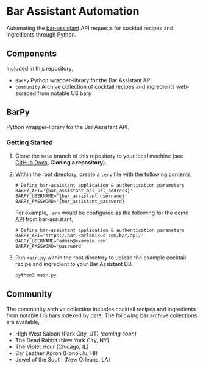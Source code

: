 # Bar Assistant Automation
Automating the [bar-assistant](https://github.com/karlomikus/bar-assistant) API requests for cocktail recipes and ingredients through Python.

## Components
Included in this repository,

- ```BarPy``` Python wrapper-library for the Bar Assistant API
- ```community``` Archive collection of cocktail recipes and ingredients web-scraped from notable US bars

## BarPy
Python wrapper-library for the Bar Assistant API.

### Getting Started
1. Clone the ```main``` branch of this repository to your local machine (see [GitHub Docs](https://docs.github.com/en/repositories/creating-and-managing-repositories/cloning-a-repository#cloning-a-repository), **Cloning a repository**).
2. Within the root directory, create a ```.env``` file with the following contents,

    ```Shell
    # Define bar-assistant application & authentication parameters
    BARPY_API='{bar_assistant_api_url_address}'
    BARPY_USERNAME='{bar_assistant_username}'
    BARPY_PASSWORD='{bar_assistant_password}'
    ```

    For example, ```.env``` would be configured as the following for the demo [API](https://bar.karlomikus.com/bar/docs) from bar-assistant,

    ```Shell
    # Define bar-assistant application & authentication parameters
    BARPY_API='https://bar.karlomikus.com/bar/api/'
    BARPY_USERNAME='admin@example.com'
    BARPY_PASSWORD='password'
    ```

3. Run ```main.py``` within the root directory to upload the example cocktail recipe and ingredient to your Bar Assistant DB.

    ```PowerShell
    python3 main.py
    ```

## Community
The community archive collection includes cocktail recipes and ingredients from notable US bars indexed by date. The following bar archive collections are available,

- High West Saloon (Park City, UT) _(coming soon)_
- The Dead Rabbit (New York City, NY)
- The Violet Hour (Chicago, IL)
- Bar Leather Apron (Honolulu, HI)
- Jewel of the South (New Orleans, LA)